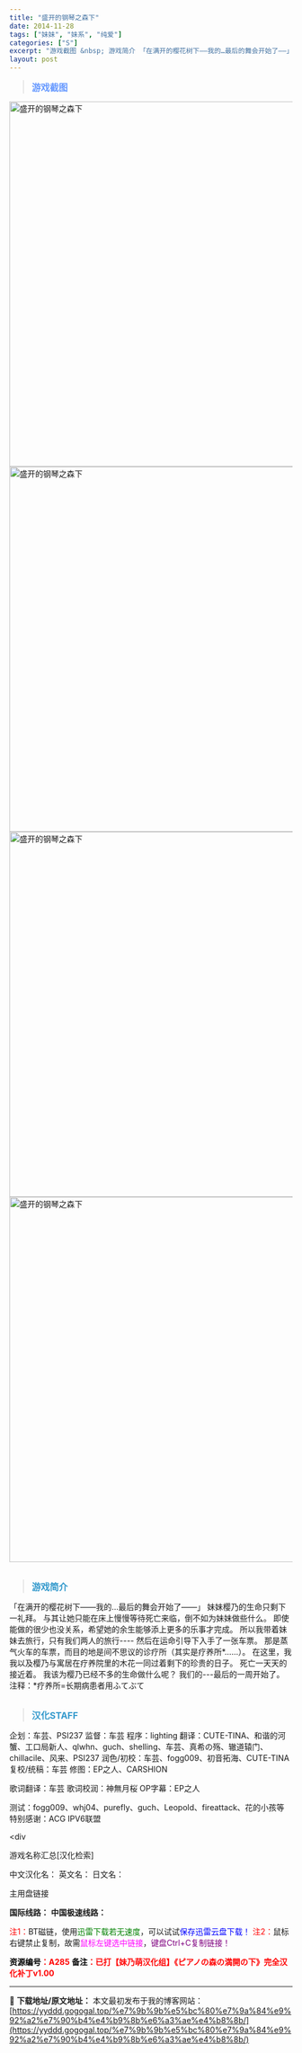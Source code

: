 ```yaml
---
title: "盛开的钢琴之森下"
date: 2014-11-28
tags: ["妹妹", "妹系", "纯爱"]
categories: ["S"]
excerpt: "游戏截图 &nbsp; 游戏简介 「在满开的樱花树下――我的…最后的舞会开始了――」 妹妹樱乃的生命只剩下一礼拜。 与其让她只能在床上慢慢等待死亡来临，倒不如为妹妹做些什么。 即使能做的很少也没关系，希望她的余生能够添上更多的乐事才完成。 所以我带着妹妹去旅行，只有我们两人的旅行---- 然后在运命&hellip;"
layout: post
---
```


<div>
<blockquote><b><span style="font-size: 12pt; color: #6699ff;">游戏截图</span></b></blockquote>
<div><img title="点击放大" src="https://yyddd.gogogal.top/wp-content/uploads/2025/04/20250430_6811fa390691d.webp" alt="盛开的钢琴之森下" width="650" /></div>
<div><img title="点击放大" src="https://yyddd.gogogal.top/wp-content/uploads/2025/04/20250430_6811fa3aa8131.webp" alt="盛开的钢琴之森下" width="650" /></div>
<div><img title="点击放大" src="https://yyddd.gogogal.top/wp-content/uploads/2025/04/20250430_6811fa3c1a8ea.webp" alt="盛开的钢琴之森下" width="650" /></div>
<div><img title="点击放大" src="https://yyddd.gogogal.top/wp-content/uploads/2025/04/20250430_6811fa3f970b1.webp" alt="盛开的钢琴之森下" width="650" /></div>
&nbsp;
<blockquote><b><span style="font-size: 12pt; color: #3399cc;">游戏简介</span></b></blockquote>
<div>「在满开的樱花树下――我的…最后的舞会开始了――」
妹妹樱乃的生命只剩下一礼拜。
与其让她只能在床上慢慢等待死亡来临，倒不如为妹妹做些什么。
即使能做的很少也没关系，希望她的余生能够添上更多的乐事才完成。
所以我带着妹妹去旅行，只有我们两人的旅行----
然后在运命引导下入手了一张车票。
那是蒸气火车的车票，而目的地是间不思议的诊疗所（其实是疗养所*……）。
在这里，我我以及樱乃与寓居在疗养院里的木花一同过着剩下的珍贵的日子。
死亡一天天的接近着。
我该为樱乃已经不多的生命做什么呢？
我们的---最后的一周开始了。
注释：*疗养所=长期病患者用ふてぶて</div>
&nbsp;
<blockquote><b><span style="font-size: 12pt; color: #3399cc;">汉化STAFF</span></b></blockquote>
<div>企划：车芸、PSI237
监督：车芸
程序：lighting
翻译：CUTE-TINA、和谐的河蟹、工口局新人、qlwhn、guch、shelling、车芸、真希の殇、辙道辕门、chillacile、风来、PSI237
润色/初校：车芸、fogg009、初音拓海、CUTE-TINA
复校/统稿：车芸
修图：EP之人、CARSHION

歌词翻译：车芸
歌词校润：神無月桜
OP字幕：EP之人

测试：fogg009、whj04、purefly、guch、Leopold、fireattack、花的小孩等
特别感谢：ACG IPV6联盟</div>
&lt;div

游戏名称汇总[汉化检索]

中文汉化名：
英文名：
日文名：
</div>
<div class="panel panel-primary">
<div class="panel-heading">主用盘链接</div>
<div class="panel-body">

<b>国际线路：</b>
<b>中国极速线路：</b>


<span style="color: #ff0000;">注1：</span>BT磁链，使用<span style="color: #008000;">迅雷下载若无速度</span>，可以试试<span style="color: #0000ff;">保存迅雷云盘下载！</span>
<span style="color: #ff0000;">注2：</span>鼠标右键禁止复制，故需<span style="color: #ff00ff;">鼠标左键选中链接</span>，<span style="color: #800080;">键盘Ctrl+C复制链接！</span>

</div>
<div class="panel-footer"><span style="color: #ff0000;"><b><span style="color: #000000;">资源编号</span>：A285</b></span>
<span style="color: #ff0000;"><b><span style="color: #000000;">备注</span>：已打【妹乃萌汉化组】《ピアノの森の満開の下》完全汉化补丁v1.00</b></span></div>
</div>

---
📖 **下载地址/原文地址：** 本文最初发布于我的博客网站：[https://yyddd.gogogal.top/%e7%9b%9b%e5%bc%80%e7%9a%84%e9%92%a2%e7%90%b4%e4%b9%8b%e6%a3%ae%e4%b8%8b/](https://yyddd.gogogal.top/%e7%9b%9b%e5%bc%80%e7%9a%84%e9%92%a2%e7%90%b4%e4%b9%8b%e6%a3%ae%e4%b8%8b/)
